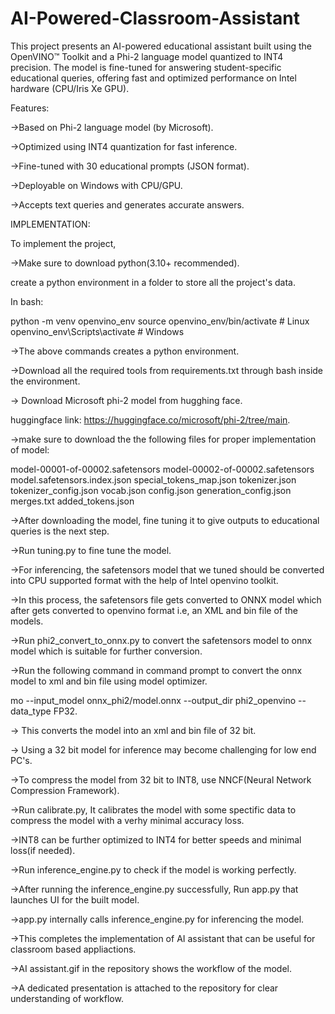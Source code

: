 # AI-Powered-Classroom-Assistant
This project presents an AI-powered educational assistant built using the OpenVINO™ Toolkit and a Phi-2 language model quantized to INT4 precision. The model is fine-tuned for answering student-specific educational queries, offering fast and optimized performance on Intel hardware (CPU/Iris Xe GPU).



Features:


->Based on Phi-2 language model (by Microsoft).


->Optimized using INT4 quantization for fast inference.


->Fine-tuned with 30 educational prompts (JSON format).


->Deployable on Windows with CPU/GPU.


->Accepts text queries and generates accurate answers.


IMPLEMENTATION:


To implement the project,


->Make sure to download python(3.10+ recommended).


create a python environment in a folder to store all the project's data.

In bash:


python -m venv openvino_env
source openvino_env/bin/activate  # Linux
openvino_env\Scripts\activate     # Windows


->The above commands creates a python environment.


->Download all the required tools from requirements.txt through bash inside the environment.


-> Download Microsoft phi-2 model from hugghing face.


huggingface link: https://huggingface.co/microsoft/phi-2/tree/main.



->make sure to download the the following files for proper implementation of model:


model-00001-of-00002.safetensors
model-00002-of-00002.safetensors
model.safetensors.index.json
special_tokens_map.json
tokenizer.json
tokenizer_config.json
vocab.json
config.json
generation_config.json
merges.txt
added_tokens.json


->After downloading the model, fine tuning it to give outputs to educational queries is the next step.


->Run tuning.py to fine tune the model.


->For inferencing, the safetensors model that we tuned should be converted into CPU supported format with the help of Intel openvino toolkit.


->In this process, the safetensors file gets converted to ONNX model which after gets converted to openvino format i.e, an XML and bin file of the models.


->Run phi2_convert_to_onnx.py to convert the safetensors model to onnx model which is suitable for further conversion.


->Run the following command in command prompt to convert the onnx model to xml and bin file using model optimizer.
 
  
  mo --input_model onnx_phi2/model.onnx --output_dir phi2_openvino --data_type FP32.


-> This converts the model into an xml and bin file of 32 bit.


-> Using a 32 bit model for inference may become challenging for low end PC's.


->To compress the model from 32 bit to INT8, use NNCF(Neural Network Compression Framework).


->Run calibrate.py, It calibrates the model with some spectific data to compress the model with a verhy minimal accuracy loss.


->INT8 can be further optimized to INT4 for better speeds and minimal loss(if needed).


->Run inference_engine.py to check if the model is working perfectly.


->After running the inference_engine.py successfully, Run app.py that launches UI for the built model.


->app.py internally calls inference_engine.py for inferencing the model.


->This completes the implementation of AI assistant that can be useful for classroom based appliactions.


->AI assistant.gif in the repository shows the workflow of the model.


->A dedicated presentation is attached to the repository for clear understanding of workflow. 















